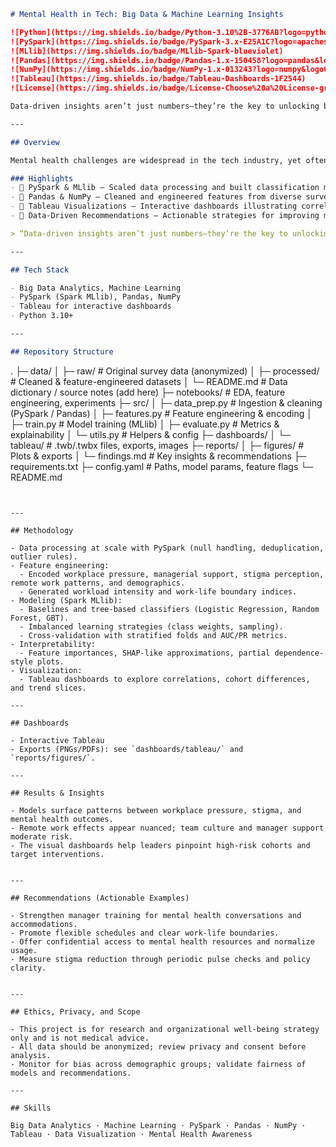```markdown
# Mental Health in Tech: Big Data & Machine Learning Insights

![Python](https://img.shields.io/badge/Python-3.10%2B-3776AB?logo=python&logoColor=white)
![PySpark](https://img.shields.io/badge/PySpark-3.x-E25A1C?logo=apachespark&logoColor=white)
![MLlib](https://img.shields.io/badge/MLlib-Spark-blueviolet)
![Pandas](https://img.shields.io/badge/Pandas-1.x-150458?logo=pandas&logoColor=white)
![NumPy](https://img.shields.io/badge/NumPy-1.x-013243?logo=numpy&logoColor=white)
![Tableau](https://img.shields.io/badge/Tableau-Dashboards-1F2544)
![License](https://img.shields.io/badge/License-Choose%20a%20License-green)

Data-driven insights aren’t just numbers—they’re the key to unlocking better mental well-being for tech professionals worldwide. 🧠

---

## Overview

Mental health challenges are widespread in the tech industry, yet often under-discussed. This project analyzes a large-scale mental health survey of 1,200+ tech professionals using big data analytics and machine learning to uncover critical insights about burnout, anxiety, and workplace well-being.

### Highlights
- 🔹 PySpark & MLlib — Scaled data processing and built classification models to identify risk factors based on workplace pressure, demographics, and remote work effects.
- 🔹 Pandas & NumPy — Cleaned and engineered features from diverse survey data for effective model training.
- 🔹 Tableau Visualizations — Interactive dashboards illustrating correlations between work culture, stigma, and mental health outcomes.
- 🔹 Data-Driven Recommendations — Actionable strategies for improving mental health support tailored to tech employees’ unique needs.

> “Data-driven insights aren’t just numbers—they’re the key to unlocking better mental well-being for tech professionals worldwide.”

---

## Tech Stack

- Big Data Analytics, Machine Learning
- PySpark (Spark MLlib), Pandas, NumPy
- Tableau for interactive dashboards
- Python 3.10+

---

## Repository Structure

```
.
├─ data/
│  ├─ raw/                 # Original survey data (anonymized)
│  ├─ processed/           # Cleaned & feature-engineered datasets
│  └─ README.md            # Data dictionary / source notes (add here)
├─ notebooks/              # EDA, feature engineering, experiments
├─ src/
│  ├─ data_prep.py         # Ingestion & cleaning (PySpark / Pandas)
│  ├─ features.py          # Feature engineering & encoding
│  ├─ train.py             # Model training (MLlib)
│  ├─ evaluate.py          # Metrics & explainability
│  └─ utils.py             # Helpers & config
├─ dashboards/
│  └─ tableau/             # .twb/.twbx files, exports, images
├─ reports/
│  ├─ figures/             # Plots & exports
│  └─ findings.md          # Key insights & recommendations
├─ requirements.txt
├─ config.yaml             # Paths, model params, feature flags
└─ README.md
```


---

## Methodology

- Data processing at scale with PySpark (null handling, deduplication, outlier rules).
- Feature engineering:
  - Encoded workplace pressure, managerial support, stigma perception, remote work patterns, and demographics.
  - Generated workload intensity and work-life boundary indices.
- Modeling (Spark MLlib):
  - Baselines and tree-based classifiers (Logistic Regression, Random Forest, GBT).
  - Imbalanced learning strategies (class weights, sampling).
  - Cross-validation with stratified folds and AUC/PR metrics.
- Interpretability:
  - Feature importances, SHAP-like approximations, partial dependence-style plots.
- Visualization:
  - Tableau dashboards to explore correlations, cohort differences, and trend slices.

---

## Dashboards

- Interactive Tableau
- Exports (PNGs/PDFs): see `dashboards/tableau/` and `reports/figures/`.

---

## Results & Insights

- Models surface patterns between workplace pressure, stigma, and mental health outcomes.
- Remote work effects appear nuanced; team culture and manager support moderate risk.
- The visual dashboards help leaders pinpoint high-risk cohorts and target interventions.


---

## Recommendations (Actionable Examples)

- Strengthen manager training for mental health conversations and accommodations.
- Promote flexible schedules and clear work-life boundaries.
- Offer confidential access to mental health resources and normalize usage.
- Measure stigma reduction through periodic pulse checks and policy clarity.


---

## Ethics, Privacy, and Scope

- This project is for research and organizational well-being strategy only and is not medical advice.
- All data should be anonymized; review privacy and consent before analysis.
- Monitor for bias across demographic groups; validate fairness of models and recommendations.

---

## Skills

Big Data Analytics · Machine Learning · PySpark · Pandas · NumPy · Tableau · Data Visualization · Mental Health Awareness
